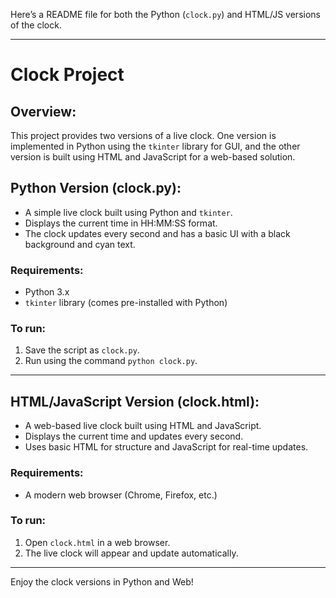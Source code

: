 Here’s a README file for both the Python (`clock.py`) and HTML/JS versions of the clock.

---

# Clock Project

## Overview:
This project provides two versions of a live clock. One version is implemented in Python using the `tkinter` library for GUI, and the other version is built using HTML and JavaScript for a web-based solution.

## Python Version (clock.py):
- A simple live clock built using Python and `tkinter`.
- Displays the current time in HH:MM:SS format.
- The clock updates every second and has a basic UI with a black background and cyan text.

### Requirements:
- Python 3.x
- `tkinter` library (comes pre-installed with Python)

### To run:
1. Save the script as `clock.py`.
2. Run using the command `python clock.py`.

---

## HTML/JavaScript Version (clock.html):
- A web-based live clock built using HTML and JavaScript.
- Displays the current time and updates every second.
- Uses basic HTML for structure and JavaScript for real-time updates.

### Requirements:
- A modern web browser (Chrome, Firefox, etc.)

### To run:
1. Open `clock.html` in a web browser.
2. The live clock will appear and update automatically.

---

Enjoy the clock versions in Python and Web!

